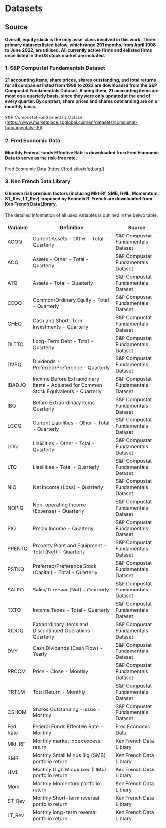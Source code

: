 # Datasets
## Source
#### Overall, equity stock is the only asset class involved in this work. Three primary datasets listed below, which range 291 months, from April 1998 to June 2022, are utilised. All currently active firms and delisted firms once listed in the US stock market are included.

### 1. S&P Compustat Fundamentals Dataset
#### 21 accounting items, share prices, shares outstanding, and total returns for all companies listed from 1998 to 2022 are downloaded from the S&P Compustat Fundamentals Dataset. Among them, 21 accounting items are most on a quarterly basis, since they were only updated at the end of every quarter. By contrast, share prices and shares outstanding are on a monthly basis.
S&P Compustat Fundamentals Dataset (https://www.marketplace.spglobal.com/en/datasets/compustat-fundamentals-(8))

### 2. Fred Economic Data
#### Monthly Federal Funds Effective Rate is downloaded from Fred Economic Data to serve as the risk-free rate.
Fred Economic Data (https://fred.stlouisfed.org/)

### 3. Ken French Data Library
#### 6 known risk premium factors (including Mkt-Rf, SMB, HML, Momemtum, ST_Rev, LT_Rev) proposed by Kenneth R. French are downloaded from Ken French Data Library.

The detailed information of all used variables is outlined in the belwo table.

| **Variable** | **Definition**                                                                        | **Source**                         |
|--------------|---------------------------------------------------------------------------------------|------------------------------------|
| ACOQ         | Current Assets - Other - Total - Quarterly                                            | S&P Compustat Fundamentals Dataset |
| AOQ          | Assets - Other - Total - Quarterly                                                    | S&P Compustat Fundamentals Dataset |
| ATQ          | Assets - Total - Quarterly                                                            | S&P Compustat Fundamentals Dataset |
| CEQQ         | Common/Ordinary Equity - Total - Quarterly                                            | S&P Compustat Fundamentals Dataset |
| CHEQ         | Cash and Short-Term Investments - Quarterly                                           | S&P Compustat Fundamentals Dataset |
| DLTTQ        | Long-Term Debt - Total - Quarterly                                                    | S&P Compustat Fundamentals Dataset |
| DVPQ         | Dividends - Preferred/Preference - Quarterly                                          | S&P Compustat Fundamentals Dataset |
| IBADJQ       | Income Before Extraordinary Items - Adjusted for Common Stock Equivalents - Quarterly | S&P Compustat Fundamentals Dataset |
| IBQ          | Before Extraordinary Items - Quarterly                                                | S&P Compustat Fundamentals Dataset |
| LCOQ         | Current Liabilities - Other - Total - Quarterly                                       | S&P Compustat Fundamentals Dataset |
| LOQ          | Liabilities - Other - Total - Quarterly                                               | S&P Compustat Fundamentals Dataset |
| LTQ          | Liabilities - Total - Quarterly                                                       | S&P Compustat Fundamentals Dataset |
| NIQ          | Net Income (Loss) - Quarterly                                                         | S&P Compustat Fundamentals Dataset |
| NOPIQ        | Non-operating Income (Expense) - Quarterly                                            | S&P Compustat Fundamentals Dataset |
| PIQ          | Pretax Income - Quarterly                                                             | S&P Compustat Fundamentals Dataset |
| PPENTQ       | Property Plant and Equipment - Total (Net) - Quarterly                                | S&P Compustat Fundamentals Dataset |
| PSTKQ        | Preferred/Preference Stock (Capital) - Total - Quarterly                              | S&P Compustat Fundamentals Dataset |
| SALEQ        | Sales/Turnover (Net) - Quarterly                                                      | S&P Compustat Fundamentals Dataset |
| TXTQ         | Income Taxes - Total - Quarterly                                                      | S&P Compustat Fundamentals Dataset |
| XIDOQ        | Extraordinary Items and Discontinued Operations - Quarterly                           | S&P Compustat Fundamentals Dataset |
| DVY          | Cash Dividends (Cash Flow) - Yearly                                                   | S&P Compustat Fundamentals Dataset |
| PRCCM        | Price - Close - Monthly                                                               | S&P Compustat Fundamentals Dataset |
| TRT1M        | Total Return - Monthly                                                                | S&P Compustat Fundamentals Dataset |
| CSHOM        | Shares Outstanding – Issue - Monthly                                                  | S&P Compustat Fundamentals Dataset |
| Fed Rate     | Federal Funds Effective Rate - Monthly                                                | Fred Economic Data                 |
| Mkt_RF       | Monthly market index excess return                                                    | Ken French Data Library            |
| SMB          | Monthly Small Minus Big (SMB) portfolio return                                        | Ken French Data Library            |
| HML          | Monthly High Minus Low (HML) portfolio return                                         | Ken French Data Library            |
| Mom          | Monthly Momentum portfolio return                                                     | Ken French Data Library            |
| ST_Rev       | Monthly Short-term reversal portfolio return                                          | Ken French Data Library            |
| LT_Rev       | Monthly long-term reversal portfolio return                                           | Ken French Data Library            |
